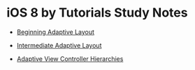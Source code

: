 # iOS 8 by Tutorials Study Notes

- [Beginning Adaptive Layout](https://github.com/949478479/iOS-8-by-Tutorials-Study-Notes/tree/Beginning-Adaptive-Layout)

- [Intermediate Adaptive Layout](https://github.com/949478479/iOS-8-by-Tutorials-Study-Notes/blob/Intermediate-Adaptive-Layout/README.md)

- [Adaptive View Controller Hierarchies](https://github.com/949478479/iOS-8-by-Tutorials-Study-Notes/blob/Adaptive-View-Controller-Hierarchies/README.md)
